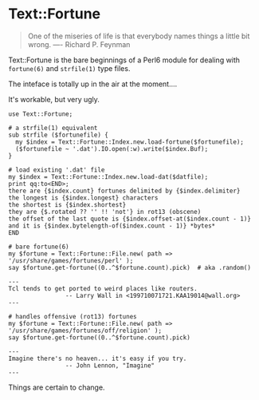 
Text::Fortune
=============

> One of the miseries of life is that everybody names things a little bit wrong.
>   —- Richard P. Feynman

Text::Fortune is the bare beginnings of a Perl6 module for dealing with
`fortune(6)` and `strfile(1)` type files.

The inteface is totally up in the air at the moment....

It's workable, but very ugly.

    use Text::Fortune;
    
    # a strfile(1) equivalent
    sub strfile ($fortunefile) {
      my $index = Text::Fortune::Index.new.load-fortune($fortunefile);
      ($fortunefile ~ '.dat').IO.open(:w).write($index.Buf);
    }
    
    # load existing '.dat' file
    my $index = Text::Fortune::Index.new.load-dat($datfile);
    print qq:to<END>;
    there are {$index.count} fortunes delimited by {$index.delimiter}
    the longest is {$index.longest} characters
    the shortest is {$index.shortest}
    they are {$.rotated ?? '' !! 'not'} in rot13 (obscene)
    the offset of the last quote is {$index.offset-at($index.count - 1)}
    and it is {$index.bytelength-of($index.count - 1)} *bytes*
    END

    # bare fortune(6)
    my $fortune = Text::Fortune::File.new( path => '/usr/share/games/fortunes/perl' );
    say $fortune.get-fortune((0..^$fortune.count).pick)  # aka .random()

    ---
    Tcl tends to get ported to weird places like routers.
                    -- Larry Wall in <199710071721.KAA19014@wall.org>
    ---

    # handles offensive (rot13) fortunes
    my $fortune = Text::Fortune::File.new( path => '/usr/share/games/fortunes/off/religion' );
    say $fortune.get-fortune((0..^$fortune.count).pick)

    ---
    Imagine there's no heaven... it's easy if you try.
                    -- John Lennon, "Imagine"
    ---


Things are certain to change.

